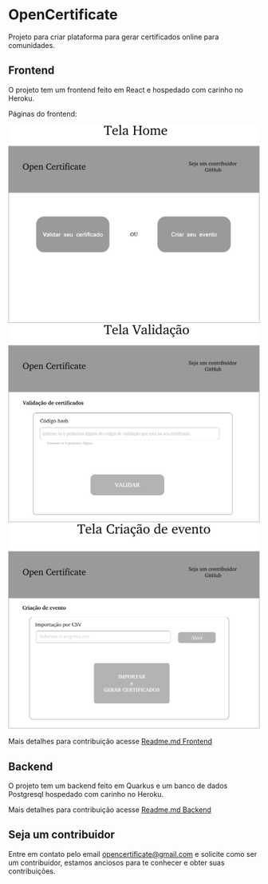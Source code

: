 # OpenCertificate
Projeto para criar plataforma para gerar certificados online para comunidades.

## Frontend
O projeto tem um frontend feito em React e hospedado com carinho no Heroku.

Páginas do frontend: 

![Página Home](./frontend/.design/prototipo-v1/tela-home.png)
![Página Validação](./frontend/.design/prototipo-v1/tela-validacao.png)
![Página Importação](./frontend/.design/prototipo-v1/tela-importacao.png)

Mais detalhes para contribuição acesse [Readme.md Frontend](./frontend/README.md)

## Backend
O projeto tem um backend feito em Quarkus e um banco de dados Postgresql hospedado com carinho no Heroku.

Mais detalhes para contribuição acesse [Readme.md Backend](./backend/README.md)

## Seja um contribuidor
Entre em contato pelo email opencertificate@gmail.com e solicite como ser um contribuidor, estamos anciosos para te conhecer e obter suas contribuições.